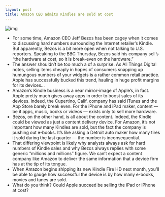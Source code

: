 ```yaml
---
layout: post
title: Amazon CEO admits Kindles are sold at cost
---
```

![img](http://media.idownloadblog.com/wp-content/uploads/2012/09/Kindle-Fire-HD-two-up-front-portrat-landscape.jpg)
* For some time, Amazon CEO Jeff Bezos has been cagey when it comes to discussing hard numbers surrounding the Internet retailer’s Kindle. But apparently, Bezos is a bit more open when not talking to U.S. reporters. Speaking to the BBC Thursday, Bezos said his company sell’s “the hardware at cost, so it is break-even on the hardware.”
* The answer shouldn’t be too much a of a surprise. As All Things Digital notes, selling items cheaply in hopes of consumers snapping up humungous numbers of your widgets is a rather common retail practice. Apple has successfully bucked this trend, hauling in huge profit margins for its devices…
* Amazon’s Kindle business is a near mirror-image of Apple’s, in fact. Apple pretty much gives away apps in order to boost sales of its devices. Indeed, the Cupertino, Calif. company has said iTunes and the App Store barely break even. For the iPhone and iPad maker, content — be it apps, music, books or videos — exists only to sell more hardware.
* Bezos, on the other hand, is all about the content. Indeed, the Kindle could be viewed as just a content delivery device. For Amazon, it’s not important how many Kindles are sold, but the fact the company is pushing out e-books. It’s like asking a Detroit auto maker how many tires it sold during the last quarter — the number is inconsequential.
* That differing viewpoint is likely why analysts always ask for hard numbers of Kindle sales and why Bezos always replies with some generic “millions and millions” figure. We can’t expect a content company like Amazon to deliver the same information that a device firm has at the tip of its tongue.
* When Amazon begins shipping its new Kindle Fire HD next month, you’ll be able to gauge how successful the device is by how many e-books, movies and tunes are sold.
* What do you think? Could Apple succeed be selling the iPad or iPhone at cost?


